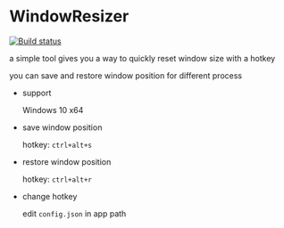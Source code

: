 # WindowResizer
[![Build status](https://ci.appveyor.com/api/projects/status/8m9l0whrybjx6d5d?svg=true)](https://ci.appveyor.com/project/caoyue/windowresizer)

a simple tool gives you a way to quickly reset window size with a hotkey

you can save and restore window position for different process
- support

    Windows 10 x64
- save window position

    hotkey: `ctrl+alt+s`
- restore window position

    hotkey: `ctrl+alt+r`
- change hotkey

    edit `config.json` in app path


